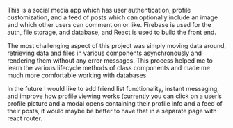   This is a social media app which has user authentication, profile customization, and a feed of posts which can optionally include an image and which other users can comment on or like. Firebase is used for the auth, file storage, and database, and React is used to build the front end.  

The most challenging aspect of this project was simply moving data around, retrieving data and files in various components asynchronously and rendering them without any error messages. This process helped me to learn the various lifecycle methods of class components and made me much more comfortable working with databases. 

In the future I would like to add friend list functionality, instant messaging, and improve how profile viewing works (currently you can click on a user’s profile picture and a modal opens containing their profile info and a feed of their posts, it would maybe be better to have that in a separate page with react router. 
